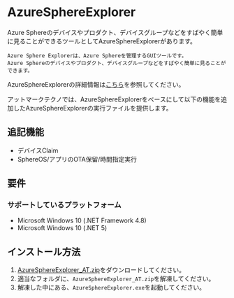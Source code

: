 
# AzureSphereExplorer

Azure Sphereのデバイスやプロダクト、デバイスグループなどをすばやく簡単に見ることができるツールとしてAzureSphereExplorerがあります。

```
Azure Sphere Explorerは、Azure Sphereを管理するGUIツールです。
Azure Sphereのデバイスやプロダクト、デバイスグループなどをすばやく簡単に見ることができます。
```

AzureSphereExplorerの詳細情報は[こちら](https://github.com/matsujirushi/AzureSphereExplorer)を参照してください。

アットマークテクノでは、AzureSphereExplorerをベースにして以下の機能を追加したAzureSphereExplorerの実行ファイルを提供します。

## 追記機能

* デバイスClaim
* SphereOS/アプリのOTA保留/時間指定実行


## 要件

### サポートしているプラットフォーム

* Microsoft Windows 10 (.NET Framework 4.8)
* Microsoft Windows 10 (.NET 5)

## インストール方法

1. [AzureSphereExplorer_AT.zip](https://download.atmark-techno.com/cactusphere-100/AzureSphereExplorer/AzureSphereExplorer_AT.zip)をダウンロードしてください。
1. 適当なフォルダに、`AzureSphereExplorer_AT.zip`を解凍してください。
1. 解凍した中にある、`AzureSphereExplorer.exe`を起動してください。
